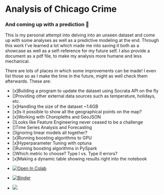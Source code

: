 # Analysis of Chicago Crime
### And coming up with a prediction :feet:

This is my personal attempt into delving into an unseen dataset and come up with some analyses as well as a predictive modeling at the end. Through this work I've learned a lot which made me into saving it both as a showcase as well as a self-reference for my future self. I also provide a document as a pdf file, to make my analysis more humane and less mechanical.

There are lots of places in which some improvements can be made! I even list those so as I make the time in the future, might as well check them afterwards. These are:

- [x]Building a program to update the dataset using Socrata API on the fly
- []Providing other external data sources such as temperature, holidays, etc.
- [x]Handling the size of the dataset ~1.6GB
- [x]Is it possible to show all the geographical points on the map?
- [x]Working with Choropleths and GeoJSON
- []Looks like Feature Engineering never ceased to be a challenge
- []Time Series Analysis and Forecasting
- []Ignoring linear models all together?
- [x]Running boosting algorithms to GPU
- [x]Hyperparameter Tuning with optuna
- []Running boosting algorithms in PySpark
- []Which metric to choose? Type I vs. Type II errors?
- [x]Making a dynamic table showing results right into the notebook


* <a href="https://colab.research.google.com/github/couzhei/chicago-crime/blob/master/" target="_parent"><img src="https://colab.research.google.com/assets/colab-badge.svg" alt="Open In Colab"/></a>

* [![Binder](https://mybinder.org/badge_logo.svg)](https://mybinder.org/v2/gh/couzhei/chicago-crime/HEAD)

* <a href="https://www.kaggle.com/ashkanranjbar/chicago-crime"><img src="https://kaggle.com/static/images/open-in-kaggle.svg"></a>
